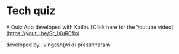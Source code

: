 # Tech quiz
A Quiz App developed with Kotlin. [Click here for the Youtube video] (https://youtu.be/Sr_1XuR0fIo)

developed by..
vingesh(wiki)
prasannaram





